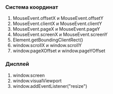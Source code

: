 ### Система координат

1. MouseEvent.offsetX и MouseEvent.offsetY
2. MouseEvent.clientX и MouseEvent.clientY
3. MouseEvent.pageX и MouseEvent.pageY
4. MouseEvent.screenX и MouseEvent.screenY
5. Element.getBoundingClientRect()
6. window.scrollX и window.scrollY
7. window.pageXOffset и window.pageYOffset 

### Дисплей

1. window.screen
2. window.visualViewport
3. window.addEventListener("resize")
